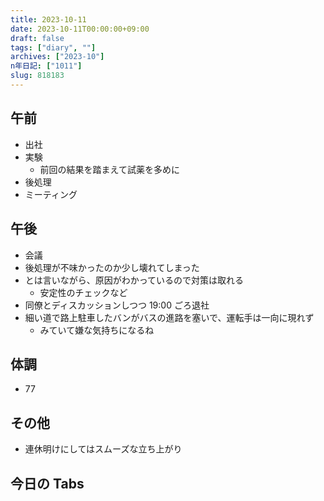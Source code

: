 ```yaml
---
title: 2023-10-11
date: 2023-10-11T00:00:00+09:00
draft: false
tags: ["diary", ""]
archives: ["2023-10"]
n年日記: ["1011"]
slug: 818183
---
```


## 午前

- 出社
- 実験
  - 前回の結果を踏まえて試薬を多めに
- 後処理
- ミーティング

## 午後

- 会議
- 後処理が不味かったのか少し壊れてしまった
- とは言いながら、原因がわかっているので対策は取れる
  - 安定性のチェックなど
- 同僚とディスカッションしつつ 19:00 ごろ退社
- 細い道で路上駐車したバンがバスの進路を塞いで、運転手は一向に現れず
  - みていて嫌な気持ちになるね

## 体調

- 77

## その他

- 連休明けにしてはスムーズな立ち上がり

## 今日の Tabs
